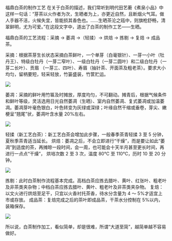 福鼎白茶的制作工艺
在关于白茶的描述，我们常听到明代田艺蘅《煮泉小品》中这样一句话：“芽茶以火作者为次，生晒者为上，亦更近自然，且断烟火气耳。做人手器不洁，火候失宜，皆能损其香色也。……生晒茶沦之瓯中，则旗枪舒畅，清翠鲜明，尤为可爱。”在这段文字中，道出了白茶的制作工艺——生晒。

福鼎白茶的工艺流程：采摘 → 萎凋 →（轻揉）→ 烘焙 → 拣剔 → 复焙 → 成品茶。

采摘：根据茶芽生长状态采摘白茶鲜叶，一个单芽（白毫银针）、一芽一小叶（牡丹王）、特级白牡丹（一芽二窄叶）、一级白牡丹（一芽二圆叶）和二级白牡丹（一芽二长叶）、贡眉 （一芽三、四叶）、寿眉（抽针茶、开面茶及粗老茶）。要求大小均匀，留柄要短，轻采轻放，竹篓盛装，竹筐贮运。

![](http://cdn.chuyunt.com/FsmbqVqfioH1Uy4nQ0WqpwmLehPJ)

萎凋：采摘的鲜叶用竹匾及时摊放，厚度均匀，不可翻动。摊青后，根据气候条件和鲜叶等级，灵活选用日光自然萎凋（生晒）、室内自然萎凋、复式萎凋或加温萎凋。萎凋芽叶毫色银白，叶色转变为灰绿或深绿；叶缘自然干缩或垂卷，芽尖、嫩梗呈“翘尾”状，萎凋叶含水量 20%左右。

![](http://cdn.chuyunt.com/Fv1zEWSEmBmoZmjhf0gn1s8nPVPJ)

轻揉（新工艺白茶）：新工艺白茶会增加此步骤，一般春季茶青轻揉 3 至 5 分钟，夏秋季茶青适当延长。
烘焙：萎凋之后，不会立即进行“干燥”，而是要让如此“萎凋”到适度的茶，再摊晾一段时间，会一周，也可能会十天半月甚至更长时间，再进行一点点“干燥”， 烘培次数 2 至 3 次，温度 80℃ 至 110℃，历时 10 至 20 分钟。

![](http://cdn.chuyunt.com/FncV_DxbH35OnZqsCdFKjSAupmSd)

拣剔：此时白茶制作流程基本完成。高档白茶应拣去腊叶、黄叶、红张叶、粗老叶及非茶类夹杂物；中档白茶应拣去腊叶、黄叶、粗老叶及非茶类夹杂物。
复焙：以文火进行烘焙至足干，只宜以火香衬托茶香，待水分含量为 4 ～ 5%才适宜上市或存放。
成品茶：复焙完成之后的茶叶即成品茶，干茶水分控制在 5%以内，装箱保存。

![](http://cdn.chuyunt.com/FuSR9nC_QUwXmDungiWueHd33u_d)

所以说，白茶制作加工，看似简单，却是很难，所谓“大道至简”，越简单越不容易做好。
